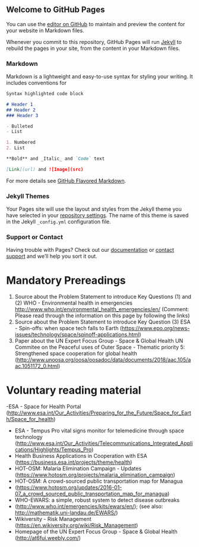 ## Welcome to GitHub Pages

You can use the [editor on GitHub](https://github.com/melanie-platz/WG7/edit/master/README.md) to maintain and preview the content for your website in Markdown files.

Whenever you commit to this repository, GitHub Pages will run [Jekyll](https://jekyllrb.com/) to rebuild the pages in your site, from the content in your Markdown files.

### Markdown

Markdown is a lightweight and easy-to-use syntax for styling your writing. It includes conventions for

```markdown
Syntax highlighted code block

# Header 1
## Header 2
### Header 3

- Bulleted
- List

1. Numbered
2. List

**Bold** and _Italic_ and `Code` text

[Link](url) and ![Image](src)
```

For more details see [GitHub Flavored Markdown](https://guides.github.com/features/mastering-markdown/).

### Jekyll Themes

Your Pages site will use the layout and styles from the Jekyll theme you have selected in your [repository settings](https://github.com/melanie-platz/WG7/settings). The name of this theme is saved in the Jekyll `_config.yml` configuration file.

### Support or Contact

Having trouble with Pages? Check out our [documentation](https://help.github.com/categories/github-pages-basics/) or [contact support](https://github.com/contact) and we’ll help you sort it out.


# Mandatory Prereadings
1. Source about the Problem Statement to introduce Key Questions (1) and (2)
WHO - Environmental health in emergencies
http://www.who.int/environmental_health_emergencies/en/
(Comment: Please read through the information on this page by following the links)
2. Source about the Problem Statement to introduce Key Question (3)
ESA - Spin-offs: when space tech falls to Earth (https://www.epo.org/news-issues/technology/space/spinoff-applications.html)
3. Paper about the UN Expert Focus Group - Space & Global Health
UN Commitee on the Peaceful uses of Outer Space - Thematic priority 5: Strengthened space cooperation for global health
(http://www.unoosa.org/oosa/oosadoc/data/documents/2018/aac.105/aac.1051172_0.html)

# Voluntary reading material

-ESA - Space for Health Portal (http://www.esa.int/Our_Activities/Preparing_for_the_Future/Space_for_Earth/Space_for_health)
- ESA - Tempus Pro vital signs monitor for telemedicine through space technology (http://www.esa.int/Our_Activities/Telecommunications_Integrated_Applications/Highlights/Tempus_Pro)
- Health Business Applications in Cooperation with ESA (https://business.esa.int/projects/theme/health)
- HOT-OSM: Malaria Elimination Campaign - Updates (https://www.hotosm.org/projects/malaria_elimination_campaign)
- HOT-OSM: A crowd-sourced public transportation map for Managua
- (https://www.hotosm.org/updates/2016-01-07_a_crowd_sourced_public_transportation_map_for_managua)
- WHO-EWARS: a simple, robust system to detect disease outbreaks
- (http://www.who.int/emergencies/kits/ewars/en/); (see also: http://mathematik.uni-landau.de/EWARS/)
- Wikiversity - Risk Management (https://en.wikiversity.org/wiki/Risk_Management)
- Homepage of the UN Expert Focus Group - Space & Global Health (http://at6fui.weebly.com/)

